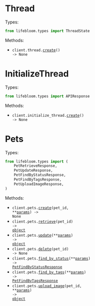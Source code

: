 # Thread

Types:

```python
from lifebloom.types import ThreadState
```

Methods:

- <code title="post /thread">client.thread.<a href="./src/lifebloom/resources/thread.py">create</a>() -> None</code>

# InitializeThread

Types:

```python
from lifebloom.types import APIResponse
```

Methods:

- <code title="post /initializeThread">client.initialize_thread.<a href="./src/lifebloom/resources/initialize_thread.py">create</a>() -> None</code>

# Pets

Types:

```python
from lifebloom.types import (
    PetRetrieveResponse,
    PetUpdateResponse,
    PetFindByStatusResponse,
    PetFindByTagsResponse,
    PetUploadImageResponse,
)
```

Methods:

- <code title="post /pet/{petId}">client.pets.<a href="./src/lifebloom/resources/pets.py">create</a>(pet_id, \*\*<a href="src/lifebloom/types/pet_create_params.py">params</a>) -> None</code>
- <code title="get /pet/{petId}">client.pets.<a href="./src/lifebloom/resources/pets.py">retrieve</a>(pet_id) -> <a href="./src/lifebloom/types/pet_retrieve_response.py">object</a></code>
- <code title="put /pet">client.pets.<a href="./src/lifebloom/resources/pets.py">update</a>(\*\*<a href="src/lifebloom/types/pet_update_params.py">params</a>) -> <a href="./src/lifebloom/types/pet_update_response.py">object</a></code>
- <code title="delete /pet/{petId}">client.pets.<a href="./src/lifebloom/resources/pets.py">delete</a>(pet_id) -> None</code>
- <code title="get /pet/findByStatus">client.pets.<a href="./src/lifebloom/resources/pets.py">find_by_status</a>(\*\*<a href="src/lifebloom/types/pet_find_by_status_params.py">params</a>) -> <a href="./src/lifebloom/types/pet_find_by_status_response.py">PetFindByStatusResponse</a></code>
- <code title="get /pet/findByTags">client.pets.<a href="./src/lifebloom/resources/pets.py">find_by_tags</a>(\*\*<a href="src/lifebloom/types/pet_find_by_tags_params.py">params</a>) -> <a href="./src/lifebloom/types/pet_find_by_tags_response.py">PetFindByTagsResponse</a></code>
- <code title="post /pet/{petId}/uploadImage">client.pets.<a href="./src/lifebloom/resources/pets.py">upload_image</a>(pet_id, \*\*<a href="src/lifebloom/types/pet_upload_image_params.py">params</a>) -> <a href="./src/lifebloom/types/pet_upload_image_response.py">object</a></code>
